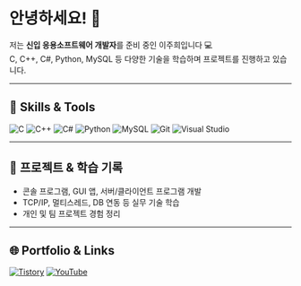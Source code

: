 # 안녕하세요! 👋
저는 **신입 응용소프트웨어 개발자**를 준비 중인 이주희입니다 💻  
C, C++, C#, Python, MySQL 등 다양한 기술을 학습하며 프로젝트를 진행하고 있습니다.  

---

## 🔧 Skills & Tools
![C](https://img.shields.io/badge/-C-00599C?style=flat&logo=c&logoColor=white)
![C++](https://img.shields.io/badge/-C++-00599C?style=flat&logo=c%2B%2B&logoColor=white)
![C#](https://img.shields.io/badge/-C%23-239120?style=flat&logo=c-sharp&logoColor=white)
![Python](https://img.shields.io/badge/-Python-3776AB?style=flat&logo=python&logoColor=white)
![MySQL](https://img.shields.io/badge/-MySQL-4479A1?style=flat&logo=mysql&logoColor=white)
![Git](https://img.shields.io/badge/-Git-F05032?style=flat&logo=git&logoColor=white)
![Visual Studio](https://img.shields.io/badge/-Visual%20Studio-5C2D91?style=flat&logo=visual-studio&logoColor=white)

---

## 📌 프로젝트 & 학습 기록
- 콘솔 프로그램, GUI 앱, 서버/클라이언트 프로그램 개발
- TCP/IP, 멀티스레드, DB 연동 등 실무 기술 학습
- 개인 및 팀 프로젝트 경험 정리

---

## 🌐 Portfolio & Links
[![Tistory](https://img.shields.io/badge/Tistory-000000?style=flat&logo=tistory&logoColor=white)](https://azaazaganbare.tistory.com/)
[![YouTube](https://img.shields.io/badge/YouTube-FF0000?style=flat&logo=youtube&logoColor=white)](https://www.youtube.com/@jaylnee)

